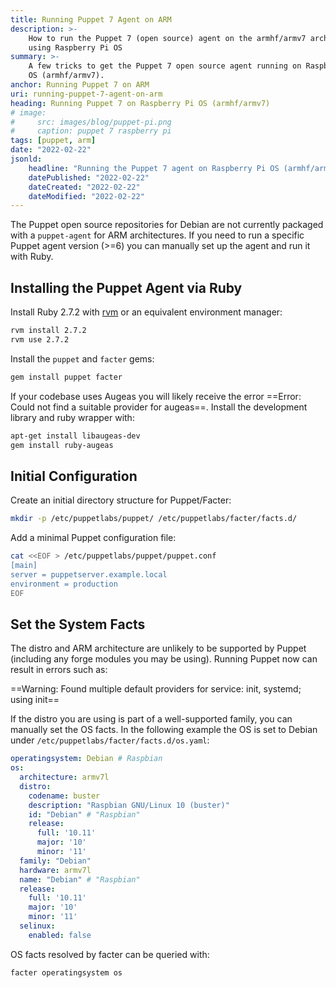 ```yaml
---
title: Running Puppet 7 Agent on ARM
description: >-
    How to run the Puppet 7 (open source) agent on the armhf/armv7 architecture
    using Raspberry Pi OS
summary: >-
    A few tricks to get the Puppet 7 open source agent running on Raspberry Pi 
    OS (armhf/armv7).
anchor: Running Puppet 7 on ARM
uri: running-puppet-7-agent-on-arm
heading: Running Puppet 7 on Raspberry Pi OS (armhf/armv7)
# image:
#     src: images/blog/puppet-pi.png
#     caption: puppet 7 raspberry pi
tags: [puppet, arm]
date: "2022-02-22"
jsonld:
    headline: "Running the Puppet 7 agent on Raspberry Pi OS (armhf/armv7)"
    datePublished: "2022-02-22"
    dateCreated: "2022-02-22"
    dateModified: "2022-02-22"
---
```


The Puppet open source repositories for Debian are not currently packaged
with a `puppet-agent` for ARM architectures. If you need to run a specific 
Puppet agent version (>=6) you can manually set up the agent and run it with
Ruby.

## Installing the Puppet Agent via Ruby

Install Ruby 2.7.2 with [rvm](https://rvm.io/rvm/install) or an equivalent 
environment manager:

```bash
rvm install 2.7.2
rvm use 2.7.2
```

Install the `puppet` and `facter` gems:

```bash
gem install puppet facter
```

If your codebase uses Augeas you will likely receive the error 
==Error: Could not find a suitable provider for augeas==. Install the 
development library and ruby wrapper with:

```bash
apt-get install libaugeas-dev
gem install ruby-augeas
```

## Initial Configuration

Create an initial directory structure for Puppet/Facter:

```bash
mkdir -p /etc/puppetlabs/puppet/ /etc/puppetlabs/facter/facts.d/
```

Add a minimal Puppet configuration file:

```bash
cat <<EOF > /etc/puppetlabs/puppet/puppet.conf
[main]
server = puppetserver.example.local
environment = production
EOF
```

## Set the System Facts

The distro and ARM architecture are unlikely to be supported by Puppet
(including any forge modules you may be using). Running Puppet now can
result in errors such as:

==Warning: Found multiple default providers for service: init, systemd; using init==

If the distro you are using is part of a well-supported family, you can 
manually set the OS facts. In the following example the OS is set to Debian
under `/etc/puppetlabs/facter/facts.d/os.yaml`:

```yaml
operatingsystem: Debian # Raspbian
os:
  architecture: armv7l
  distro:
    codename: buster
    description: "Raspbian GNU/Linux 10 (buster)"
    id: "Debian" # "Raspbian"
    release:
      full: '10.11'
      major: '10'
      minor: '11'
  family: "Debian"
  hardware: armv7l
  name: "Debian" # "Raspbian"
  release:
    full: '10.11'
    major: '10'
    minor: '11'
  selinux:
    enabled: false
```

OS facts resolved by facter can be queried with:

```bash
facter operatingsystem os
```
